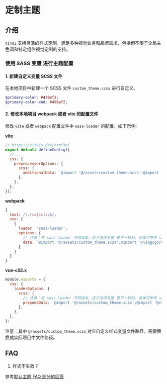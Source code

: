 # 定制主题

## 介绍

`VinUI` 支持灵活的样式定制，满足多种视觉业务和品牌需求，包括但不限于全局主色调和特定组件视觉定制的支持。

### 使用 SASS 变量 进行主题配置

#### 1. 新建自定义变量 SCSS 文件

在本地项目中新建一个 SCSS 文件 `custom_theme.scss` 进行自定义。

```scss
$primary-color: #478ef2;
$primary-color-end: #496af2;
```

#### 2. 修改本地项目 webpack 或者 vite 的配置文件

修改 `vite` 或者 `webpack` 配置文件中 `sass-loader` 的配置。如下示例:

**vite**

```js
// https://vitejs.dev/config/
export default defineConfig({
  //...
  css: {
    preprocessorOptions: {
      scss: {
        additionalData: `@import '@/assets/custom_theme.scss';@import '@vingogo/uni-ui/lib/styles/variables.scss';`,
      },
    },
  },
});
```

**webpack**

```js
{
  test: /\.(sa|sc)ss$/,
  use: [
    {
      loader: 'sass-loader',
      options: {
        // 注意：在 sass-loader 不同版本，这个选项名是 是不一样的，具体可参考 sass-loader对应的版本文档
        data: `@import '@/assets/custom_theme.scss';@import '@vingogo/uni-ui/lib/styles/variables.scss';`,
      }
    }
  ]
}
```

**vue-cli3.x**

```js
module.exports = {
  css: {
    loaderOptions: {
      scss: {
        // 注意：在 sass-loader 不同版本，这个选项名是 是不一样的，具体可参考 sass-loader对应的版本文档
        prependData: `@import '@/assets/custom_theme.scss';@import '@vingogo/uni-ui/lib/styles/variables.scss';`,
      },
    },
  },
};
```

注意：其中 `@/assets/custom_theme.scss` 对应自定义样式变量文件路径，需要替换成实际项目中文件路径。

## FAQ

1. 样式不生效？

参考[默认主题 FAQ 部分的回答](./official-theme.html#faq)
